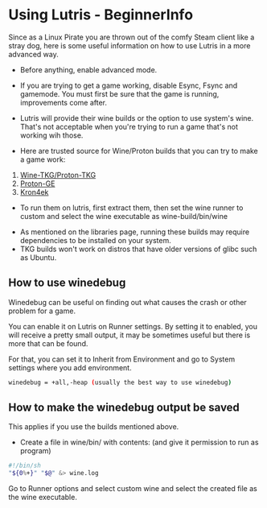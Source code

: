 # Using Lutris - BeginnerInfo

Since as a Linux Pirate you are thrown out of the comfy Steam client like a stray dog, here is some useful information on how to use Lutris in a more advanced way.

- Before anything, enable advanced mode.

- If you are trying to get a game working, disable Esync, Fsync and gamemode. You must first be sure that the game is running, improvements come after.

- Lutris will provide their wine builds or the option to use system's wine. That's not acceptable when you're trying to run a game that's not working wih those.

- Here are trusted source for Wine/Proton builds that you can try to make a game work:
1. [Wine-TKG/Proton-TKG](https://github.com/Frogging-Family/wine-tkg-git/releases)
2. [Proton-GE](https://github.com/GloriousEggroll/proton-ge-custom/releases)
3. [Kron4ek](https://github.com/Kron4ek/Wine-Builds/releases)

- To run them on lutris, first extract them, then set the wine runner to custom and select the wine executable as wine-build/bin/wine

* As mentioned on the libraries page, running these builds may require dependencies to be installed on your system.
* TKG builds won't work on distros that have older versions of glibc such as Ubuntu.

## How to use winedebug
Winedebug can be useful on finding out what causes the crash or other problem for a game.

You can enable it on Lutris on Runner settings. By setting it to enabled, you will receive a pretty small output, it may be sometimes useful but there is more that can be found.

For that, you can set it to Inherit from Environment and go to System settings where you add environment.
```sh
winedebug = +all,-heap (usually the best way to use winedebug)
```

## How to make the winedebug output be saved
This applies if you use the builds mentioned above.

- Create a file in wine/bin/ with contents: (and give it permission to run as program)
```sh
#!/bin/sh
"${0%+}" "$@" &> wine.log
```
Go to Runner options and select custom wine and select the created file as the wine executable.